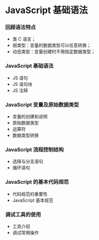 # JavaScript 基础语法

### 回顾语法特点

- 类 C 语言；
- 弱类型：变量的数据类型可以任意转换；
- 动态类型：变量创建时不用指定数据类型；

### JavaScript 基础语法

- JS 语句
- JS 语句块
- JS 注释

### JavaScript 变量及原始数据类型

- 变量的创建和说明
- 原始数据类型
- 运算符
- 数据类型转换

### JavaScript 流程控制结构

- 选择与分支语句
- 循环语句

### JavaScript 的基本代码规范

- 代码规范的重要性
- JavaScript 基本规范

### 调试工具的使用

- 工具介绍
- 调试常用操作